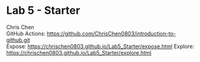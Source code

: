 # Lab 5 - Starter
Chris Chen  
GitHub Actions: https://github.com/ChrisChen0803/introduction-to-github.git  
Expose: https://chrischen0803.github.io/Lab5_Starter/expose.html
Explore: https://chrischen0803.github.io/Lab5_Starter/explore.html
